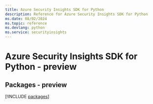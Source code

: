 ```yaml
---
title: Azure Security Insights SDK for Python
description: Reference for Azure Security Insights SDK for Python
ms.date: 08/02/2024
ms.topic: reference
ms.devlang: python
ms.service: securityinsights
---
```

# Azure Security Insights SDK for Python - preview
## Packages - preview
[!INCLUDE [packages](security-insights-index.md)]